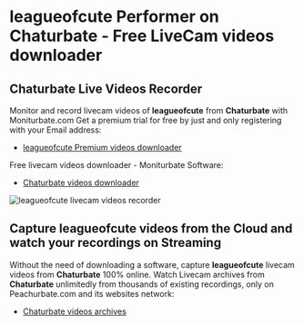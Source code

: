 # leagueofcute Performer on Chaturbate - Free LiveCam videos downloader

## Chaturbate Live Videos Recorder

Monitor and record livecam videos of **leagueofcute** from **Chaturbate** with Moniturbate.com
Get a premium trial for free by just and only registering with your Email address:
* [leagueofcute Premium videos downloader](https://moniturbate.com/request-demo-licence-key.html)

Free livecam videos downloader - Moniturbate Software:
* [Chaturbate videos downloader](https://moniturbate.com/moniturbate-download-software.html)

![leagueofcute livecam videos recorder](https://peachurnet.com/templates/moniturbate-software.png)


## Capture leagueofcute videos from the Cloud and watch your recordings on Streaming

Without the need of downloading a software, capture **leagueofcute** livecam videos from **Chaturbate** 100% online.
Watch Livecam archives from **Chaturbate** unlimitedly from thousands of existing recordings, only on Peachurbate.com and its websites network:
* [Chaturbate videos archives](https://peachurnet.com/)